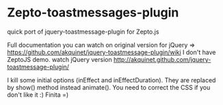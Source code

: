 Zepto-toastmessages-plugin
==========================

quick port of jquery-toastmessage-plugin for Zepto.js

Full documentation you can watch on original version for jQuery => https://github.com/akquinet/jquery-toastmessage-plugin/wiki
I don't have ZeptoJS demo. watch jQuery version http://akquinet.github.com/jquery-toastmessage-plugin/

I kill some initial options (inEffect and inEffectDuration). They are replaced by show() method instead animate().
You need to correct the CSS if you don't like it :) Finita =)
